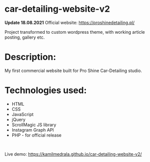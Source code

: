 # car-detailing-website-v2

**Update 18.08.2021**
  Official website: https://proshinedetailing.pl/
  <br />
 
  Project transformed to custom wordpress theme, with working article posting, gallery etc.
 
# Description:
My first commercial website built for Pro Shine Car-Detailing studio.

# Technologies used:

- HTML
- CSS
- JavaScript
- jQuery
- ScrollMagic JS library 
- Instagram Graph API
- PHP - for official release 
<br />
  
Live demo: https://kamilmedrala.github.io/car-detailing-website-v2/

